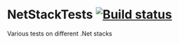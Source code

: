 # NetStackTests [![Build status](https://ci.appveyor.com/api/projects/status/sfq1mjpa85isvocm)](https://ci.appveyor.com/project/Walkman100/NetStackTests)
Various tests on different .Net stacks

